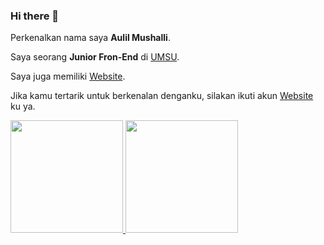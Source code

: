 ### Hi there 👋

<!--
**aulil99/aulil99** is a ✨ _special_ ✨ repository because its `README.md` (this file) appears on your GitHub profile.

Here are some ideas to get you started:

- 🔭 I’m currently working on ...
- 🌱 I’m currently learning ...
- 👯 I’m looking to collaborate on ...
- 🤔 I’m looking for help with ...
- 💬 Ask me about ...
- 📫 How to reach me: ...
- 😄 Pronouns: ...
- ⚡ Fun fact: ...
-->


Perkenalkan nama saya **Aulil Mushalli**.

Saya seorang **Junior Fron-End** di [UMSU](https://umsu.ac.id/).

Saya juga memiliki  [Website](https://aulil.my.id/).

Jika kamu tertarik untuk berkenalan denganku, silakan ikuti akun [Website](https://aulil.my.id/) ku ya.

<p align="left">
<a href="https://github.com/aulil99">
  <img height="180em" src="https://github-readme-stats-eight-theta.vercel.app/api?username=gilangadhan&show_icons=true&theme=algolia&include_all_commits=true&count_private=true"/>
  <img height="180em" src="https://github-readme-stats-eight-theta.vercel.app/api/top-langs/?username=gilangadhan&layout=compact&langs_count=8&theme=algolia"/>
</a>
</p>

